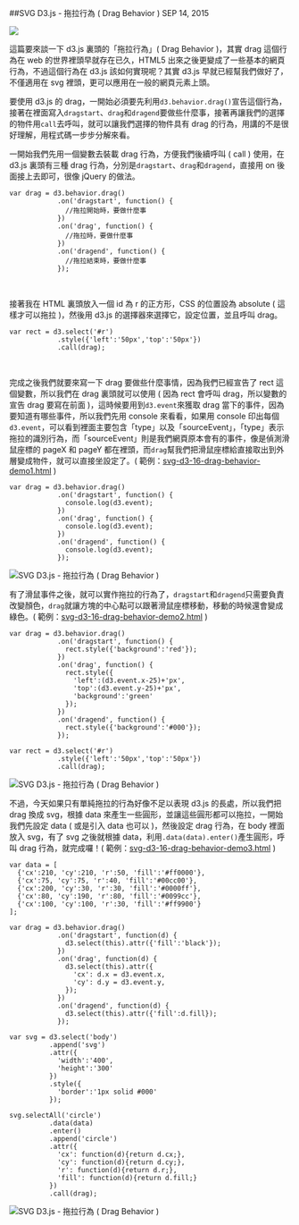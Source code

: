 <!-- @@master  = ../../_layout.html-->

<!-- @@block  =  jsBottom-->

<include src="../../_articles-js.html"></include>

<!-- @@close-->

<!-- @@block  =  css-->

<include src="../../_articles-css.html"></include>

<!-- @@close-->

<!-- @@block  =  articles-social-->

<include src="../../_articles-social.html"></include>

<!-- @@close-->

<!-- @@block  =  articles-footer-->

<include src="../../_articles.html"></include>

<!-- @@close-->

<!-- @@block  =  meta-->

<meta property="article:published_time" content="2015-09-14T00:10:00+01:00">

<meta name="keywords" content="svg,d3,d3js,drag,dragstart,dragend,behavior,drag behavior">

<meta name="description" content="這篇要來談一下 d3.js 裏頭的「拖拉行為」( Drag Behavior )，其實 drag 這個行為在 web 的世界裡頭早就存在已久，HTML5 出來之後更變成了一些基本的網頁行為，不過這個行為在 d3.js 該如何實現呢？其實 d3.js 早就已經幫我們做好了，不僅適用在 svg 裡頭，更可以應用在一般的網頁元素上頭。">

<meta itemprop="name" content="SVG D3.js - 拖拉行為 ( Drag Behavior ) - OXXO.STUDIO">

<meta itemprop="image" content="http://www.oxxostudio.tw/img/articles/201509/rticles/201509/20150914_1_01b.jpg">

<meta itemprop="description" content="這篇要來談一下 d3.js 裏頭的「拖拉行為」( Drag Behavior )，其實 drag 這個行為在 web 的世界裡頭早就存在已久，HTML5 出來之後更變成了一些基本的網頁行為，不過這個行為在 d3.js 該如何實現呢？其實 d3.js 早就已經幫我們做好了，不僅適用在 svg 裡頭，更可以應用在一般的網頁元素上頭。">

<meta property="og:title" content="SVG D3.js - 拖拉行為 ( Drag Behavior ) - OXXO.STUDIO">

<meta property="og:url" content="http://www.oxxostudio.tw/articles/201509/svg-d3-16-drag-behavior.html" target="_blank">

<meta property="og:image" content="http://www.oxxostudio.tw/img/articles/201509/rticles/201509/20150914_1_01b.jpg">

<meta property="og:description" content="這篇要來談一下 d3.js 裏頭的「拖拉行為」( Drag Behavior )，其實 drag 這個行為在 web 的世界裡頭早就存在已久，HTML5 出來之後更變成了一些基本的網頁行為，不過這個行為在 d3.js 該如何實現呢？其實 d3.js 早就已經幫我們做好了，不僅適用在 svg 裡頭，更可以應用在一般的網頁元素上頭。">

<title>SVG D3.js - 拖拉行為 ( Drag Behavior ) - OXXO.STUDIO</title> 

<!-- @@close-->

<!-- @@block  =  articles-content--> 

##SVG D3.js - 拖拉行為 ( Drag Behavior ) <span class="article-date" tag="web">SEP 14, 2015</span>

<img src="/img/articles/201509/20150914_1_01.gif" class="preview-img">

這篇要來談一下 d3.js 裏頭的「拖拉行為」( Drag Behavior )，其實 drag 這個行為在 web 的世界裡頭早就存在已久，HTML5 出來之後更變成了一些基本的網頁行為，不過這個行為在 d3.js 該如何實現呢？其實 d3.js 早就已經幫我們做好了，不僅適用在 svg 裡頭，更可以應用在一般的網頁元素上頭。

要使用 d3.js 的 drag，一開始必須要先利用`d3.behavior.drag()`宣告這個行為，接著在裡面寫入`dragstart`、`drag`和`dragend`要做些什麼事，接著再讓我們的選擇的物件用`call`去呼叫，就可以讓我們選擇的物件具有 drag 的行為，用講的不是很好理解，用程式碼一步步分解來看。

一開始我們先用一個變數去裝載 drag 行為，方便我們後續呼叫 ( call ) 使用，在 d3.js 裏頭有三種 drag 行為，分別是`dragstart`、`drag`和`dragend`，直接用 on 後面接上去即可，很像 jQuery 的做法。

	var drag = d3.behavior.drag()  
	            .on('dragstart', function() { 
	              //拖拉開始時，要做什麼事 
	            })
	            .on('drag', function() { 
	              //拖拉時，要做什麼事 
	            })
	            .on('dragend', function() { 
	              //拖拉結束時，要做什麼事 
	            });

<br/>

接著我在 HTML 裏頭放入一個 id 為 r 的正方形，CSS 的位置設為 absolute ( 這樣才可以拖拉 )，然後用 d3.js 的選擇器來選擇它，設定位置，並且呼叫 drag。

	var rect = d3.select('#r')
	            .style({'left':'50px','top':'50px'})
	            .call(drag);

<br/>

完成之後我們就要來寫一下 drag 要做些什麼事情，因為我們已經宣告了 rect 這個變數，所以我們在 drag 裏頭就可以使用 ( 因為 rect 會呼叫 drag，所以變數的宣告 drag 要寫在前面 )，這時候要用到`d3.event`來獲取 drag 當下的事件，因為要知道有哪些事件，所以我們先用 console 來看看，如果用 console 印出每個`d3.event`，可以看到裡面主要包含「type」以及「sourceEvent」，「type」表示拖拉的識別行為，而「sourceEvent」則是我們網頁原本會有的事件，像是偵測滑鼠座標的 pageX 和 pageY 都在裡頭，而`drag`幫我們把滑鼠座標給直接取出到外層變成物件，就可以直接坐設定了。( 範例：[svg-d3-16-drag-behavior-demo1.html](/demo/201509/svg-d3-16-drag-behavior-demo1.html) )

	var drag = d3.behavior.drag()  
	            .on('dragstart', function() { 
	              console.log(d3.event);
	            })
	            .on('drag', function() { 
	              console.log(d3.event);
	            })
	            .on('dragend', function() { 
	              console.log(d3.event);
	            });

![SVG D3.js - 拖拉行為 ( Drag Behavior )](/img/articles/201509/20150914_1_02.jpg)

有了滑鼠事件之後，就可以實作拖拉的行為了，`dragstart`和`dragend`只需要負責改變顏色，`drag`就讓方塊的中心點可以跟著滑鼠座標移動，移動的時候還會變成綠色。( 範例：[svg-d3-16-drag-behavior-demo2.html](/demo/201509/svg-d3-16-drag-behavior-demo2.html) )

	var drag = d3.behavior.drag()  
	            .on('dragstart', function() { 
	              rect.style({'background':'red'}); 
	            })
	            .on('drag', function() { 
	              rect.style({
	                'left':(d3.event.x-25)+'px',
	                'top':(d3.event.y-25)+'px',
	                'background':'green'
	              }); 
	            })
	            .on('dragend', function() { 
	              rect.style({'background':'#000'}); 
	            });
	  
	var rect = d3.select('#r')
	            .style({'left':'50px','top':'50px'})
	            .call(drag);

![SVG D3.js - 拖拉行為 ( Drag Behavior )](/img/articles/201509/20150914_1_03.gif)

不過，今天如果只有單純拖拉的行為好像不足以表現 d3.js 的長處，所以我們把 drag 換成 svg，根據 data 來產生一些圓形，並讓這些圓形都可以拖拉，一開始我們先設定 data ( 或是引入 data 也可以 )，然後設定 drag 行為，在 body 裡面放入 svg，有了 svg 之後就根據 data，利用`.data(data).enter()`產生圓形，呼叫 drag 行為，就完成囉！( 範例：[svg-d3-16-drag-behavior-demo3.html](/demo/201509/svg-d3-16-drag-behavior-demo3.html) )

	var data = [
	  {'cx':210, 'cy':210, 'r':50, 'fill':'#ff0000'},
	  {'cx':75, 'cy':75, 'r':40, 'fill':'#00cc00'},
	  {'cx':200, 'cy':30, 'r':30, 'fill':'#0000ff'},
	  {'cx':80, 'cy':190, 'r':80, 'fill':'#0099cc'},
	  {'cx':100, 'cy':100, 'r':30, 'fill':'#ff9900'}
	];

	var drag = d3.behavior.drag()  
	            .on('dragstart', function(d) { 
	              d3.select(this).attr({'fill':'black'}); 
	            })
	            .on('drag', function(d) { 
	              d3.select(this).attr({
	                'cx': d.x = d3.event.x,
	                'cy': d.y = d3.event.y,
	              }); 
	            })
	            .on('dragend', function(d) { 
	              d3.select(this).attr({'fill':d.fill}); 
	            });

	var svg = d3.select('body')
	          .append('svg')
	          .attr({
	            'width':'400',
	            'height':'300'
	          })
	          .style({
	            'border':'1px solid #000'
	          });

	svg.selectAll('circle')
	          .data(data)
	          .enter()
	          .append('circle')
	          .attr({
	            'cx': function(d){return d.cx;},
	            'cy': function(d){return d.cy;},
	            'r': function(d){return d.r;},
	            'fill': function(d){return d.fill;}
	          })
	          .call(drag);

![SVG D3.js - 拖拉行為 ( Drag Behavior )](/img/articles/201509/20150914_1_01.gif)

<!-- @@close-->




